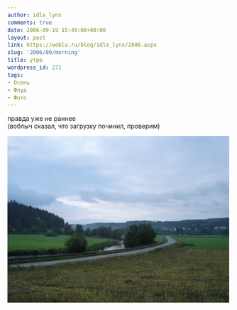 ```yaml
---
author: idle_lynx
comments: true
date: 2006-09-19 15:49:00+00:00
layout: post
link: https://wobla.ru/blog/idle_lynx/2886.aspx
slug: '2006/09/morning'
title: утро
wordpress_id: 271
tags:
- Осень
- Флуд
- Фото
---
```


правда уже не раннее  
(воблыч сказал, что загрузку починил, проверим)

![Morning](images/2007/05/3afd0fa4-95ae-4bda-a4a8-2cfd4a781a4c.jpg)
